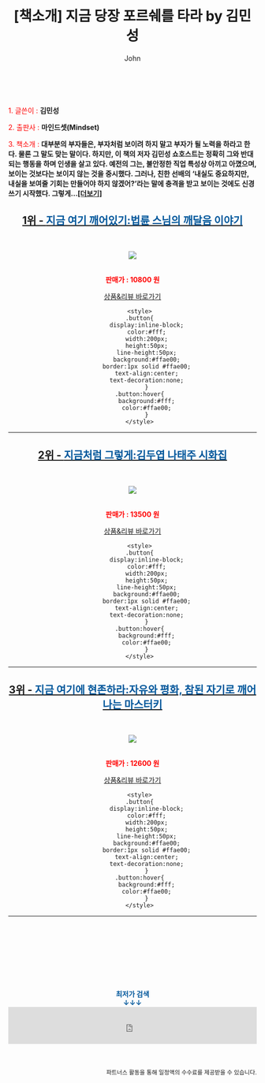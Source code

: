 ﻿---
layout: post
title:  "[책소개] 지금 당장 포르쉐를 타라 by 김민성"
author: John
categories: [ 도서 ]
tags: [ 지금 당장 포르쉐를 타라 ]
image: https://search1.kakaocdn.net/thumb/R120x174.q85/?fname=http%3A%2F%2Ft1.daumcdn.net%2Flbook%2Fimage%2F6261012%3Ftimestamp%3D20230302193733 
description: "[책소개] 지금 당장 포르쉐를 타라 by 김민성"
toc: true
toc_sticky: true
---

<br>
<p>
<font color='#ff0000'>1. 글쓴이 : </font><b>김민성</b>
<p>
<font color='#ff0000'>2. 출판사 : </font><b>마인드셋(Mindset)</b>
<p>
<font color='#ff0000'>3. 책소개 : </font><b>대부분의 부자들은, 부자처럼 보이려 하지 말고 부자가 될 노력을 하라고 한다. 물론 그 말도 맞는 말이다. 하지만, 이 책의 저자 김민성 쇼호스트는 정확히 그와 반대되는 행동을 하며 인생을 살고 있다. 예전의 그는, 불안정한 직업 특성상 아끼고 아꼈으며, 보이는 것보다는 보이지 않는 것을 중시했다. 그러나, 친한 선배의 ‘내실도 중요하지만, 내실을 보여줄 기회는 만들어야 하지 않겠어?’라는 말에 충격을 받고 보이는 것에도 신경 쓰기 시작했다. 그렇게...<a href="https://link.coupang.com/re/AFFSDP?lptag=AF7307611&pageKey=57822269&itemId=200481920&vendorItemId=3476247687&traceid=V0-153-2d4bc33a9daa0875&requestid=20230315065018134329371" target="_blank">[더보기]</a></b>
<p>
    
<center><h2><a href="https://link.coupang.com/re/AFFSDP?lptag=AF7307611&pageKey=57822269&itemId=200481920&vendorItemId=3476247687&traceid=V0-153-2d4bc33a9daa0875&requestid=20230315065018134329371" target="_blank"><b>1위 - <font color='#01579B'>지금 여기 깨어있기:법륜 스님의 깨달음 이야기</font></b></a></h2><br>

<a href="https://link.coupang.com/re/AFFSDP?lptag=AF7307611&pageKey=57822269&itemId=200481920&vendorItemId=3476247687&traceid=V0-153-2d4bc33a9daa0875&requestid=20230315065018134329371" target="_blank"><img src="https://static.coupangcdn.com/image/vendor_inventory/f2c1/bc169593f10e1fee29b61a3662f4ba6623138316fd224dec33c80321c40f.jpg"></a><br><br>

<b><font color='#ff0000'>판매가 : 10800 원</font></b><br>

<a href="https://link.coupang.com/re/AFFSDP?lptag=AF7307611&pageKey=57822269&itemId=200481920&vendorItemId=3476247687&traceid=V0-153-2d4bc33a9daa0875&requestid=20230315065018134329371" target="_blank" class="button">상품&리뷰 바로가기</a><p>

        <style>
        .button{
            display:inline-block;
            color:#fff;
            width:200px;
            height:50px;
            line-height:50px;
            background:#ffae00;
            border:1px solid #ffae00;
            text-align:center;
            text-decoration:none;
            }
        .button:hover{
            background:#fff;
            color:#ffae00;
            }
        </style>

<hr>

<center><h2><a href="https://link.coupang.com/re/AFFSDP?lptag=AF7307611&pageKey=6099531928&itemId=11421333770&vendorItemId=78697117827&traceid=V0-153-3052a5c9f06a1572&requestid=20230315065018134329371" target="_blank"><b>2위 - <font color='#01579B'>지금처럼 그렇게:김두엽 나태주 시화집</font></b></a></h2><br>

<a href="https://link.coupang.com/re/AFFSDP?lptag=AF7307611&pageKey=6099531928&itemId=11421333770&vendorItemId=78697117827&traceid=V0-153-3052a5c9f06a1572&requestid=20230315065018134329371" target="_blank"><img src="https://static.coupangcdn.com/image/vendor_inventory/bd30/694bdd18c5b958a2e58e212584715ca9473d305d5eb0ec2d38f3a2917d1f.jpg"></a><br><br>

<b><font color='#ff0000'>판매가 : 13500 원</font></b><br>

<a href="https://link.coupang.com/re/AFFSDP?lptag=AF7307611&pageKey=6099531928&itemId=11421333770&vendorItemId=78697117827&traceid=V0-153-3052a5c9f06a1572&requestid=20230315065018134329371" target="_blank" class="button">상품&리뷰 바로가기</a><p>

        <style>
        .button{
            display:inline-block;
            color:#fff;
            width:200px;
            height:50px;
            line-height:50px;
            background:#ffae00;
            border:1px solid #ffae00;
            text-align:center;
            text-decoration:none;
            }
        .button:hover{
            background:#fff;
            color:#ffae00;
            }
        </style>

<hr>

<center><h2><a href="https://link.coupang.com/re/AFFSDP?lptag=AF7307611&pageKey=1486366638&itemId=2552455859&vendorItemId=70544988700&traceid=V0-153-9bcbef6c25144846&requestid=20230315065018134329371" target="_blank"><b>3위 - <font color='#01579B'>지금 여기에 현존하라:자유와 평화, 참된 자기로 깨어나는 마스터키</font></b></a></h2><br>

<a href="https://link.coupang.com/re/AFFSDP?lptag=AF7307611&pageKey=1486366638&itemId=2552455859&vendorItemId=70544988700&traceid=V0-153-9bcbef6c25144846&requestid=20230315065018134329371" target="_blank"><img src="https://static.coupangcdn.com/image/retail/images/1297630779982440-ec5d34ca-2030-48bf-95a4-e5e4b6b70954.jpg"></a><br><br>

<b><font color='#ff0000'>판매가 : 12600 원</font></b><br>

<a href="https://link.coupang.com/re/AFFSDP?lptag=AF7307611&pageKey=1486366638&itemId=2552455859&vendorItemId=70544988700&traceid=V0-153-9bcbef6c25144846&requestid=20230315065018134329371" target="_blank" class="button">상품&리뷰 바로가기</a><p>

        <style>
        .button{
            display:inline-block;
            color:#fff;
            width:200px;
            height:50px;
            line-height:50px;
            background:#ffae00;
            border:1px solid #ffae00;
            text-align:center;
            text-decoration:none;
            }
        .button:hover{
            background:#fff;
            color:#ffae00;
            }
        </style>

<hr>

<br><br><br><br><br><br><br>
<center><b><font color='#01579B' size='medium'>최저가 검색<br>
↓↓↓</font></b></center>
<center><iframe src="https://coupa.ng/b1Tbjx" width="100%" height="75" frameborder="0" scrolling="no" referrerpolicy="unsafe-url"></iframe></center>
<br><br>
<p>
<small>
    <div align="right">파트너스 활동을 통해 일정액의 수수료를 제공받을 수 있습니다.</div>
</small>
</p>
